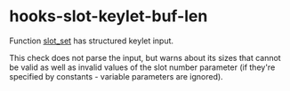 # hooks-slot-keylet-buf-len

Function [slot_set](https://xrpl-hooks.readme.io/reference/slot_set) has structured keylet input.

This check does not parse the input, but warns about its sizes that cannot be valid as well as invalid values of the slot number parameter (if they're specified by constants - variable parameters are ignored).
